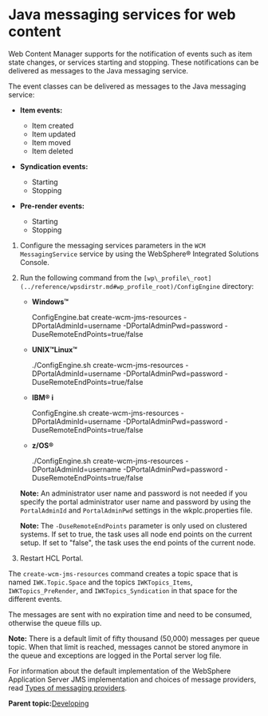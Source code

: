 # Java messaging services for web content

Web Content Manager supports for the notification of events such as item state changes, or services starting and stopping. These notifications can be delivered as messages to the Java messaging service.

The event classes can be delivered as messages to the Java messaging service:

-   **Item events:**

    -   Item created
    -   Item updated
    -   Item moved
    -   Item deleted

-   **Syndication events:**

    -   Starting
    -   Stopping

-   **Pre-render events:**

    -   Starting
    -   Stopping

1.  Configure the messaging services parameters in the `WCM MessagingService` service by using the WebSphere® Integrated Solutions Console.

2.  Run the following command from the `[wp\_profile\_root](../reference/wpsdirstr.md#wp_profile_root)/ConfigEngine` directory:

    -   **Windows™**

        ConfigEngine.bat create-wcm-jms-resources -DPortalAdminId=username -DPortalAdminPwd=password -DuseRemoteEndPoints=true/false

    -   **UNIX™Linux™**

        ./ConfigEngine.sh create-wcm-jms-resources -DPortalAdminId=username -DPortalAdminPwd=password -DuseRemoteEndPoints=true/false

    -   **IBM® i**

        ConfigEngine.sh create-wcm-jms-resources -DPortalAdminId=username -DPortalAdminPwd=password -DuseRemoteEndPoints=true/false

    -   **z/OS®**

        ./ConfigEngine.sh create-wcm-jms-resources -DPortalAdminId=username -DPortalAdminPwd=password -DuseRemoteEndPoints=true/false

    **Note:** An administrator user name and password is not needed if you specify the portal administrator user name and password by using the `PortalAdminId` and `PortalAdminPwd` settings in the wkplc.properties file.

    **Note:** The `-DuseRemoteEndPoints` parameter is only used on clustered systems. If set to true, the task uses all node end points on the current setup. If set to "false", the task uses the end points of the current node.

3.  Restart HCL Portal.


The `create-wcm-jms-resources` command creates a topic space that is named `IWK.Topic.Space` and the topics `IWKTopics_Items`, `IWKTopics_PreRender`, and `IWKTopics_Syndication` in that space for the different events.

The messages are sent with no expiration time and need to be consumed, otherwise the queue fills up.

**Note:** There is a default limit of fifty thousand \(50,000\) messages per queue topic. When that limit is reached, messages cannot be stored anymore in the queue and exceptions are logged in the Portal server log file.

For information about the default implementation of the WebSphere Application Server JMS implementation and choices of message providers, read [Types of messaging providers](http://www-01.ibm.com/support/knowledgecenter/SSAW57_8.5.5/com.ibm.websphere.nd.multiplatform.doc/ae/cmj_jmsp.html).

**Parent topic:**[Developing](../dev/developing_parent.md)

